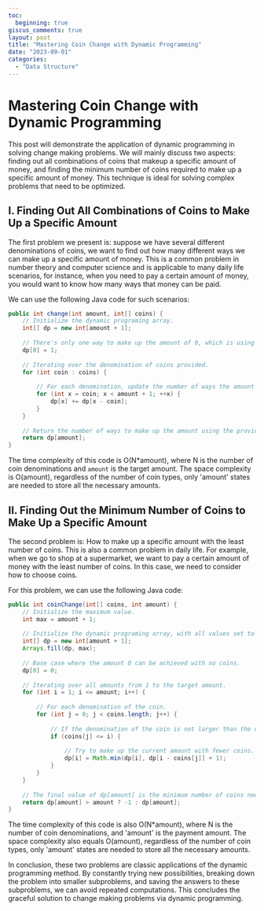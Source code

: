 ```yaml
---
toc:
  beginning: true
giscus_comments: true
layout: post
title: "Mastering Coin Change with Dynamic Programming"
date: "2023-09-01"
categories: 
  - "Data Structure"
---
```


# Mastering Coin Change with Dynamic Programming



This post will demonstrate the application of dynamic programming in solving change making problems. We will mainly discuss two aspects: finding out all combinations of coins that makeup a specific amount of money, and finding the minimum number of coins required to make up a specific amount of money. This technique is ideal for solving complex problems that need to be optimized.



## I. Finding Out All Combinations of Coins to Make Up a Specific Amount



The first problem we present is: suppose we have several different denominations of coins, we want to find out how many different ways we can make up a specific amount of money. This is a common problem in number theory and computer science and is applicable to many daily life scenarios, for instance, when you need to pay a certain amount of money, you would want to know how many ways that money can be paid.



We can use the following Java code for such scenarios:

```java
public int change(int amount, int[] coins) {
    // Initialize the dynamic programing array.
    int[] dp = new int[amount + 1];
    
    // There's only one way to make up the amount of 0, which is using 0 coins.
    dp[0] = 1; 
    
    // Iterating over the denomination of coins provided.
    for (int coin : coins) {
        
        // For each denomination, update the number of ways the amount can be made up.
        for (int x = coin; x < amount + 1; ++x) {
            dp[x] += dp[x - coin];
        }
    }
    
    // Return the number of ways to make up the amount using the provided denominations.
    return dp[amount];
}
```



The time complexity of this code is O(N*amount), where N is the number of coin denominations and `amount` is the target amount. The space complexity is O(amount), regardless of the number of coin types, only 'amount' states are needed to store all the necessary amounts.



## II. Finding Out the Minimum Number of Coins to Make Up a Specific Amount



The second problem is: How to make up a specific amount with the least number of coins. This is also a common problem in daily life. For example, when we go to shop at a supermarket, we want to pay a certain amount of money with the least number of coins. In this case, we need to consider how to choose coins.



For this problem, we can use the following Java code:

```java
public int coinChange(int[] coins, int amount) {
    // Initialize the maximum value.
    int max = amount + 1;  
    
    // Initialize the dynamic programing array, with all values set to max.
    int[] dp = new int[amount + 1];
    Arrays.fill(dp, max);
    
    // Base case where the amount 0 can be achieved with no coins.
    dp[0] = 0;
    
    // Iterating over all amounts from 1 to the target amount.
    for (int i = 1; i <= amount; i++) {
        
        // For each denomination of the coin.
        for (int j = 0; j < coins.length; j++) {
            
            // If the denomination of the coin is not larger than the current amount.
            if (coins[j] <= i) {
                
                // Try to make up the current amount with fewer coins.
                dp[i] = Math.min(dp[i], dp[i - coins[j]] + 1);
            }
        }
    }
    
    // The final value of dp[amount] is the minimum number of coins needed to make up the amount.
    return dp[amount] > amount ? -1 : dp[amount];
}
```



The time complexity of this code is also O(N*amount), where N is the number of coin denominations, and 'amount' is the payment amount. The space complexity also equals O(amount), regardless of the number of coin types, only 'amount' states are needed to store all the necessary amounts.



In conclusion, these two problems are classic applications of the dynamic programming method. By constantly trying new possibilities, breaking down the problem into smaller subproblems, and saving the answers to these subproblems, we can avoid repeated computations. This concludes the graceful solution to change making problems via dynamic programming.

